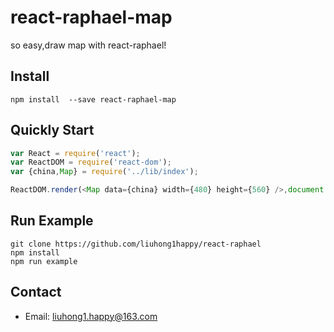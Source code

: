# react-raphael-map

so easy,draw map with react-raphael!

## Install
    
    npm install  --save react-raphael-map
    
## Quickly Start

``` js
var React = require('react');
var ReactDOM = require('react-dom');
var {china,Map} = require('../lib/index');

ReactDOM.render(<Map data={china} width={480} height={560} />,document.getElementById("react-container"));
```

## Run Example

    git clone https://github.com/liuhong1happy/react-raphael
    npm install
    npm run example

## Contact

- Email: [liuhong1.happy@163.com](mailto:liuhong1.happy@163.com)